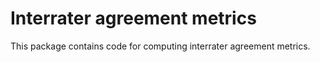# Interrater agreement metrics

This package contains code for computing interrater agreement metrics.
